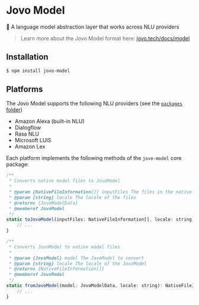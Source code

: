 # Jovo Model

💬 A language model abstraction layer that works across NLU providers

> Learn more about the Jovo Model format here: [jovo.tech/docs/model](https://www.jovo.tech/docs/model)


## Installation

```sh
$ npm install jovo-model
```

## Platforms

The Jovo Model supports the following NLU providers (see the [`packages` folder](https://github.com/jovotech/jovo-model/tree/master/packages))
* Amazon Alexa (built-in NLU)
* Dialogflow
* Rasa NLU
* Microsoft LUIS
* Amazon Lex

Each platform implements the following methods of the `jovo-model` core package:

```js
/**
 * Converts native model files to JovoModel
 *
 * @param {NativeFileInformation[]} inputFiles The files in the native format
 * @param {string} locale The locale of the files
 * @returns {JovoModelData}
 * @memberof JovoModel
 */
static toJovoModel(inputFiles: NativeFileInformation[], locale: string): JovoModelData {
    // ...
}

/**
 * Converts JovoModel to native model files
 *
 * @param {JovoModel} model The JovoModel to convert
 * @param {string} locale The locale of the JovoModel
 * @returns {NativeFileInformation[]}
 * @memberof JovoModel
 */
static fromJovoModel(model: JovoModelData, locale: string): NativeFileInformation[] {
    // ...
}
```
